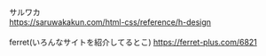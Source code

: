 サルワカ<br>
https://saruwakakun.com/html-css/reference/h-design<br>
<br>
ferret(いろんなサイトを紹介してるとこ)
https://ferret-plus.com/6821
